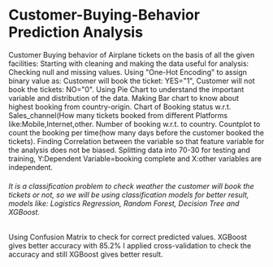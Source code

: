 # Customer-Buying-Behavior Prediction Analysis
Customer Buying behavior of Airplane tickets on the basis of all the given facilities:
Starting with cleaning and making the data useful for analysis: Checking null and missing values.
Using "One-Hot Encoding" to assign binary value as: Customer will book the ticket: YES="1", Customer will not book the tickets: NO="0".
Using Pie Chart to understand the important variable and distribution of the data. 
Making Bar chart to know about highest booking from country-origin.
Chart of Booking status w.r.t. Sales_channel(How many tickets booked from different Platforms like:Mobile,Internet,other.
Number of booking w.r.t. to country. 
Countplot to count the booking per time(how many days before the customer booked the tickets).
Finding Correlation between the variable so that feature variable for the analysis does not be biased.
Splitting data into 70-30 for testing and training, Y:Dependent Variable=booking complete and X:other variables are independent.
###### It is a classification problem to check weather the customer will book the tickets or not, so we will be using classification models for better result, models like: Logistics Regression, Random Forest, Decision Tree and XGBoost.
Using Confusion Matrix to check for correct predicted values.
XGBoost gives better accuracy with 85.2%
I applied cross-validation to check the accuracy and still XGBoost gives better result.
